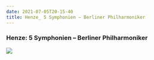 ```yaml
---
date: 2021-07-05T20-15-40
title: Henze_ 5 Symphonien – Berliner Philharmoniker
---
```

### Henze: 5 Symphonien – Berliner Philharmoniker
[1]: https://www.discogs.com/release/2883777


[![](https://img.discogs.com/mDLCl5WmxYWjzhCe88CIjgCjFH0=/fit-in/600x590/filters:strip_icc():format(jpeg):mode_rgb():quality(90)/discogs-images/R-2883777-1364408285-1582.jpeg.jpg)][1]
